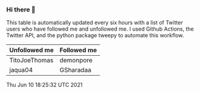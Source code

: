 ### Hi there 👋

This table is automatically updated every six hours with a list of Twitter users who have followed me and unfollowed me. I used Github Actions, the Twitter API, and the python package tweepy to automate this workflow.

| Unfollowed me |  Followed me |
| --- | --- |
|TitoJoeThomas|demonpore|
|jaqua04|GSharadaa|
Thu Jun 10 18:25:32 UTC 2021
